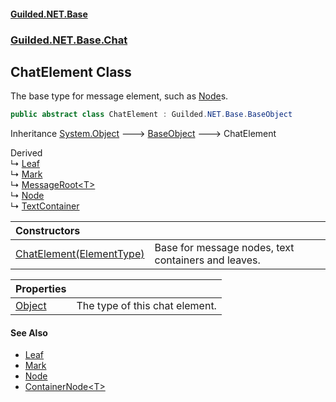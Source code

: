 
#### [Guilded.NET.Base](index 'index')
### [Guilded.NET.Base.Chat](index#Guilded_NET_Base_Chat 'Guilded.NET.Base.Chat')
## ChatElement Class
The base type for message element, such as [Node](Node 'Guilded.NET.Base.Chat.Node')s.  
```csharp
public abstract class ChatElement : Guilded.NET.Base.BaseObject
```

Inheritance [System.Object](https://docs.microsoft.com/en-us/dotnet/api/System.Object 'System.Object') &#129106; [BaseObject](BaseObject 'Guilded.NET.Base.BaseObject') &#129106; ChatElement  

Derived  
&#8627; [Leaf](Leaf 'Guilded.NET.Base.Chat.Leaf')  
&#8627; [Mark](Mark 'Guilded.NET.Base.Chat.Mark')  
&#8627; [MessageRoot&lt;T&gt;](MessageRoot_T_ 'Guilded.NET.Base.Chat.MessageRoot&lt;T&gt;')  
&#8627; [Node](Node 'Guilded.NET.Base.Chat.Node')  
&#8627; [TextContainer](TextContainer 'Guilded.NET.Base.Chat.TextContainer')  

| Constructors | |
| :--- | :--- |
| [ChatElement(ElementType)](ChatElement_ChatElement(ElementType) 'Guilded.NET.Base.Chat.ChatElement.ChatElement(Guilded.NET.Base.Chat.ElementType)') | Base for message nodes, text containers and leaves.<br/> |

| Properties | |
| :--- | :--- |
| [Object](ChatElement_Object 'Guilded.NET.Base.Chat.ChatElement.Object') | The type of this chat element.<br/> |

#### See Also
- [Leaf](Leaf 'Guilded.NET.Base.Chat.Leaf')
- [Mark](Mark 'Guilded.NET.Base.Chat.Mark')
- [Node](Node 'Guilded.NET.Base.Chat.Node')
- [ContainerNode&lt;T&gt;](ContainerNode_T_ 'Guilded.NET.Base.Chat.ContainerNode&lt;T&gt;')
